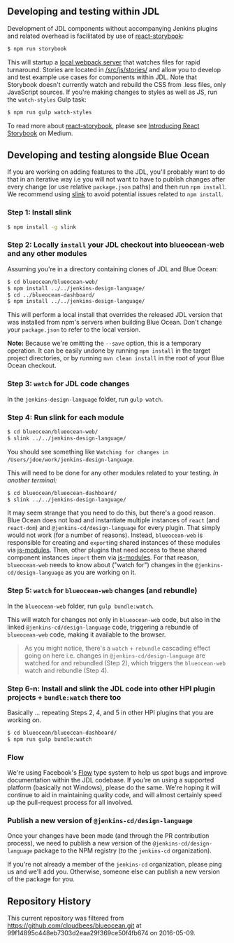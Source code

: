 ## Developing and testing within JDL

Development of JDL components without accompanying Jenkins plugins and related overhead is
facilitated by use of [react-storybook]:

```bash
$ npm run storybook
```

This will startup a [local webpack server](http://localhost:9001/) that watches files for rapid turnaround.
Stories are located in [/src/js/stories/](src/js/stories/) and allow you to develop and test example use cases for
components within JDL. Note that Storybook doesn't currently watch and rebuild the CSS from .less files, only
JavaScript sources. If you're making changes to styles as well as JS, run the `watch-styles` Gulp task:

```bash
$ npm run gulp watch-styles
```

To read more about [react-storybook], please see [Introducing React Storybook](https://medium.com/@arunoda/ec27f28de1e2)
on Medium.

## Developing and testing alongside Blue Ocean

If you are working on adding features to the JDL, you'll probably want to do that in an iterative
way i.e you will not want to have to publish changes after every change (or use relative `package.json` paths)
and then run `npm install`. We recommend using [slink](https://github.com/tfennelly/slink) to avoid potential issues related to `npm install`.

### Step 1: Install slink

```bash
$ npm install -g slink
```

### Step 2: Locally `install` your JDL checkout into blueocean-web and any other modules

Assuming you're in a directory containing clones of JDL and Blue Ocean:

```bash
$ cd blueocean/blueocean-web/
$ npm install ../../jenkins-design-language/
$ cd ../blueocean-dashboard/
$ npm install ../../jenkins-design-language/
```

This will perform a local install that overrides the released JDL version that was installed
from npm's servers when building Blue Ocean. Don't change your `package.json` to refer
to the local version.

**Note:** Because we're omitting the `--save` option, this is a temporary operation.
It can be easily undone by running `npm install` in the target project directories,
or by running `mvn clean install` in the root of your Blue Ocean checkout.

### Step 3: `watch` for JDL code changes

In the `jenkins-design-language` folder, run `gulp watch`.

### Step 4: Run slink for each module

```bash
$ cd blueocean/blueocean-web/
$ slink ../../jenkins-design-language/
```
You should see something like `Watching for changes in /Users/jdoe/work/jenkins-design-language`.

This will need to be done for any other modules related to your testing. *In another terminal:*

```bash
$ cd blueocean/blueocean-dashboard/
$ slink ../../jenkins-design-language/
```
It may seem strange that you need to do this, but there's a good reason. Blue Ocean does not load and
instantiate multiple instances of `react` (and `react-dom`) and `@jenkins-cd/design-language` for every plugin. That simply
would not work (for a number of reasons). Instead, `blueocean-web` is responsible for creating and `export`ing
shared instances of these modules via [js-modules]. Then, other plugins that need access to these shared component
instances `import` them via [js-modules]. For that reason, `blueocean-web` needs to know about ("watch for")
changes in the `@jenkins-cd/design-language` as you are working on it.

### Step 5: `watch` for `blueocean-web` changes (and rebundle)

In the `blueocean-web` folder, run `gulp bundle:watch`.

This will watch for changes not only in `blueocean-web` code, but also in the linked `@jenkins-cd/design-language`
code, triggering a rebundle of `blueocean-web` code, making it available to the browser.

> As you might notice, there's a `watch` + `rebundle` cascading effect going on here i.e. changes in
> `@jenkins-cd/design-language` are watched for and rebundled (Step 2), which triggers the `blueocean-web`
> watch and rebundle (Step 4).

### Step 6-n: Install and slink the JDL code into other HPI plugin projects + `bundle:watch` there too

Basically ... repeating Steps 2, 4, and 5 in other HPI plugins that you are working on.

```bash
$ cd blueocean/blueocean-dashboard/
$ npm run gulp bundle:watch
```

### Flow

We're using Facebook's [Flow](http://flowtype.org/) type system to help us spot bugs
and improve documentation within the JDL codebase. If you're on using a supported
platform (basically not Windows), please do the same. We're hoping it will continue
to aid in maintaining quality code, and will almost certainly speed up the pull-request
process for all involved.

### Publish a new version of `@jenkins-cd/design-language`

Once your changes have been made (and through the PR contribution process), we need to publish a new version
of the `@jenkins-cd/design-language` package to the NPM registry (to the `jenkins-cd` organization).

If you're not already a member of the `jenkins-cd` organization, please ping us and we'll add you. Otherwise,
someone else can publish a new version of the package for you.

## Repository History

This current repository was filtered from https://github.com/cloudbees/blueocean.git at 99f14895c448eb7303d2eaa29f369ce50f4fb674
on 2016-05-09.

[React]: https://reactjs.org/
[js-builder]: https://github.com/jenkinsci/js-builder
[js-samples]: https://github.com/jenkinsci/js-samples
[js-modules]: https://github.com/jenkinsci/js-modules
[react-storybook]: https://github.com/kadirahq/react-storybook